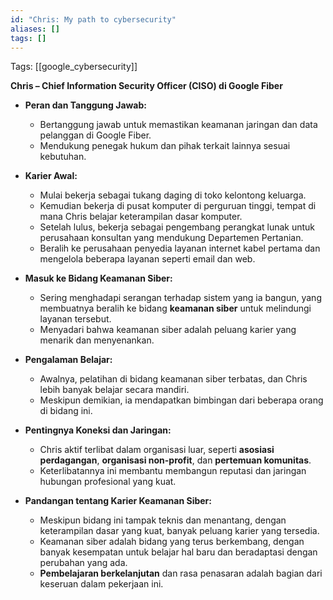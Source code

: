 ```yaml
---
id: "Chris: My path to cybersecurity"
aliases: []
tags: []
---
```


Tags: [[google_cybersecurity]]

**Chris – Chief Information Security Officer (CISO) di Google Fiber**

- **Peran dan Tanggung Jawab:**

  - Bertanggung jawab untuk memastikan keamanan jaringan dan data pelanggan di Google Fiber.
  - Mendukung penegak hukum dan pihak terkait lainnya sesuai kebutuhan.

- **Karier Awal:**

  - Mulai bekerja sebagai tukang daging di toko kelontong keluarga.
  - Kemudian bekerja di pusat komputer di perguruan tinggi, tempat di mana Chris belajar keterampilan dasar komputer.
  - Setelah lulus, bekerja sebagai pengembang perangkat lunak untuk perusahaan konsultan yang mendukung Departemen Pertanian.
  - Beralih ke perusahaan penyedia layanan internet kabel pertama dan mengelola beberapa layanan seperti email dan web.

- **Masuk ke Bidang Keamanan Siber:**

  - Sering menghadapi serangan terhadap sistem yang ia bangun, yang membuatnya beralih ke bidang **keamanan siber** untuk melindungi layanan tersebut.
  - Menyadari bahwa keamanan siber adalah peluang karier yang menarik dan menyenankan.

- **Pengalaman Belajar:**

  - Awalnya, pelatihan di bidang keamanan siber terbatas, dan Chris lebih banyak belajar secara mandiri.
  - Meskipun demikian, ia mendapatkan bimbingan dari beberapa orang di bidang ini.

- **Pentingnya Koneksi dan Jaringan:**
  - Chris aktif terlibat dalam organisasi luar, seperti **asosiasi perdagangan**, **organisasi non-profit**, dan **pertemuan komunitas**.
  - Keterlibatannya ini membantu membangun reputasi dan jaringan hubungan profesional yang kuat.
- **Pandangan tentang Karier Keamanan Siber:**
  - Meskipun bidang ini tampak teknis dan menantang, dengan keterampilan dasar yang kuat, banyak peluang karier yang tersedia.
  - Keamanan siber adalah bidang yang terus berkembang, dengan banyak kesempatan untuk belajar hal baru dan beradaptasi dengan perubahan yang ada.
  - **Pembelajaran berkelanjutan** dan rasa penasaran adalah bagian dari keseruan dalam pekerjaan ini.

